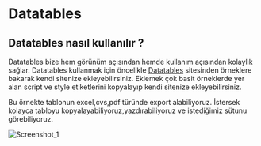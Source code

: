 # Datatables

## Datatables nasıl kullanılır ?
Datatables bize hem görünüm açısından hemde kullanım açısından kolaylık sağlar. Datatables kullanmak için öncelikle [Datatables](https://datatables.net/) sitesinden örneklere bakarak kendi sitenize ekleyebilirsiniz. Eklemek çok basit örneklerde yer alan script ve style etiketlerini kopyalayıp kendi sitenize ekleyebilirsiniz.

Bu örnekte tablonun excel,cvs,pdf türünde export alabiliyoruz. İstersek kolayca tabloyu kopyalayabiliyoruz,yazdırabiliyoruz ve istediğimiz sütunu görebiliyoruz.

![Screenshot_1](https://github.com/kaankaltakkiran/ornekler/assets/98158194/cef641d7-ba30-41a7-b6f2-53cb66b3950e)

